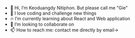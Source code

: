 - 👋 Hi, I’m Keoduangdy Nitiphon. But please call me "Gie"
- 👀 I love coding and challenge new things
- 🔥 I’m currently learning about React and Web application
- 💞️ I’m looking to collaborate on 
- 📫 How to reach me: contact me directly by email-> 

<!---
zxcwer/zxcwer is a ✨ special ✨ repository because its `README.md` (this file) appears on your GitHub profile.
You can click the Preview link to take a look at your changes.
--->
